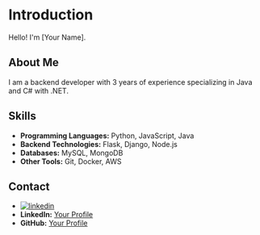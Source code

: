 # Introduction

Hello! I'm [Your Name].

## About Me

I am a backend developer with 3 years of experience specializing in Java and C# with .NET.

## Skills

- **Programming Languages:** Python, JavaScript, Java
- **Backend Technologies:** Flask, Django, Node.js
- **Databases:** MySQL, MongoDB
- **Other Tools:** Git, Docker, AWS

## Contact

- [![linkedin](https://img.shields.io/badge/Gmail-D14836?style=for-the-badge&logo=gmail&logoColor=white)](brenobenevenuto@gmail.com)   
- **LinkedIn:** [Your Profile](link_to_your_linkedin_profile)
- **GitHub:** [Your Profile](link_to_your_github_profile)
